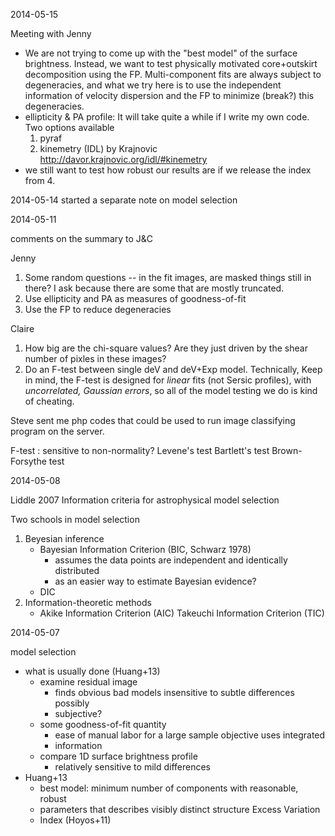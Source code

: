 2014-05-15

Meeting with Jenny
- We are not trying to come up with the "best model" of the surface brightness.
Instead, we want to test physically motivated core+outskirt decomposition using the
FP. Multi-component fits are always subject to degeneracies, and what we try here
is to use the independent information of velocity dispersion and the FP to minimize
(break?) this degeneracies.
- ellipticity & PA profile: It will take quite a while if I write my own code. Two
options available
    1. pyraf
    2. kinemetry (IDL) by Krajnovic http://davor.krajnovic.org/idl/#kinemetry
- we still want to test how robust our results are if we release the index from 4.



2014-05-14
started a separate note on model selection

2014-05-11

comments on the summary to J&C

Jenny

1. Some random questions -- in the fit images, are masked things still in
   there?  I ask because there are some that are mostly truncated.
2. Use ellipticity and PA as measures of goodness-of-fit
3. Use the FP to reduce degeneracies

Claire

1. How big are the chi-square values? Are they just driven by the shear number
   of pixles in these images?
2. Do an F-test between single deV and deV+Exp model. Technically, Keep in
   mind, the F-test is designed for _linear_ fits (not Sersic profiles), with
   _uncorrelated, Gaussian errors_, so all of the model testing we do is kind
   of cheating.

Steve sent me php codes that could be used to run image classifying program on
the server.

F-test : sensitive to non-normality?
Levene's test Bartlett's test
Brown-Forsythe test

2014-05-08

Liddle 2007 Information criteria for astrophysical model selection

Two schools in model selection

1. Beyesian inference
    - Bayesian Information Criterion (BIC, Schwarz 1978)
        + assumes the data points are independent and identically distributed
        + as an easier way to estimate Bayesian evidence?
    - DIC
2. Information-theoretic methods 
    - Akike Information Criterion (AIC) Takeuchi Information Criterion (TIC)

2014-05-07

model selection

* what is usually done (Huang+13)
    - examine residual image
        + finds obvious bad models insensitive to subtle differences possibly
        + subjective?
    - some goodness-of-fit quantity
        + ease of manual labor for a large sample objective uses integrated
        + information
    - compare 1D surface brightness profile
        + relatively sensitive to mild differences
* Huang+13
    - best model: minimum number of components with reasonable, robust
    - parameters that describes visibly distinct structure Excess Variation
    - Index (Hoyos+11)
